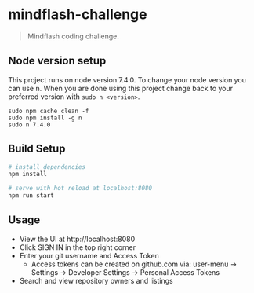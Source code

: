 # mindflash-challenge

> Mindflash coding challenge.

## Node version setup
This project runs on node version 7.4.0. To change your node version you can use n. When you are done using this project change back to your preferred version with ```sudo n <version>```.

```
sudo npm cache clean -f
sudo npm install -g n
sudo n 7.4.0
```

## Build Setup

``` bash
# install dependencies
npm install

# serve with hot reload at localhost:8080
npm run start
```

## Usage

- View the UI at http://localhost:8080
- Click SIGN IN in the top right corner
- Enter your git username and Access Token 
  - Access tokens can be created on github.com via: user-menu -> Settings -> Developer Settings -> Personal Access Tokens
- Search and view repository owners and listings

